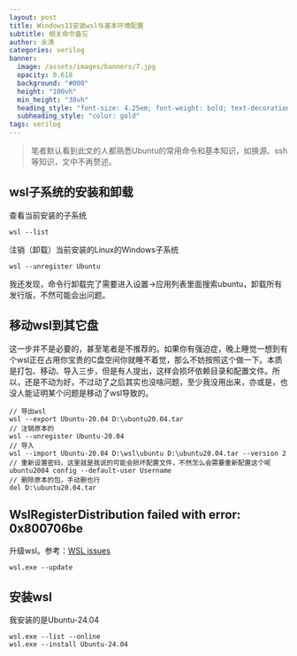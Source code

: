 ```yaml
---
layout: post
title: Windows11安装wsl与基本环境配置
subtitle: 相关命令备忘
author: 永清
categories: verilog
banner:
  image: /assets/images/banners/7.jpg
  opacity: 0.618
  background: "#000"
  height: "100vh"
  min_height: "38vh"
  heading_style: "font-size: 4.25em; font-weight: bold; text-decoration: underline"
  subheading_style: "color: gold"
tags: verilog
---
```


> 笔者默认看到此文的人都熟悉Ubuntu的常用命令和基本知识，如换源、ssh等知识，文中不再赘述。

## wsl子系统的安装和卸载
查看当前安装的子系统
```dark
wsl --list
```
注销（卸载）当前安装的Linux的Windows子系统
```dark
wsl --unregister Ubuntu
```
我还发现，命令行卸载完了需要进入设置->应用列表里面搜索ubuntu，卸载所有发行版，不然可能会出问题。

## 移动wsl到其它盘
这一步并不是必要的，甚至笔者是不推荐的。如果你有强迫症，晚上睡觉一想到有个wsl正在占用你宝贵的C盘空间你就睡不着觉，那么不妨按照这个做一下。本质是打包、移动、导入三步，但是有人提出，这样会损坏依赖目录和配置文件。所以，还是不动为好，不过动了之后其实也没啥问题，至少我没用出来，亦或是，也没人能证明某个问题是移动了wsl导致的。
```dark
// 导出wsl
wsl --export Ubuntu-20.04 D:\ubuntu20.04.tar
// 注销原本的
wsl --unregister Ubuntu-20.04
// 导入
wsl --import Ubuntu-20.04 D:\wsl\ubuntu D:\ubuntu20.04.tar --version 2
// 重新设置密码，这里就是我说的可能会损坏配置文件，不然怎么会需要重新配置这个呢
ubuntu2004 config --default-user Username
// 删除原本的包，手动删也行
del D:\ubuntu20.04.tar
```

## WslRegisterDistribution failed with error: 0x800706be
升级wsl。参考：[WSL issues](https://github.com/microsoft/WSL/issues/5768)
```
wsl.exe --update
```

## 安装wsl
我安装的是Ubuntu-24.04
```
wsl.exe --list --online
wsl.exe --install Ubuntu-24.04
```
